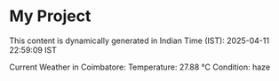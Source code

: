 # My Project

This content is dynamically generated in Indian Time (IST): 2025-04-11 22:59:09 IST


Current Weather in Coimbatore:
Temperature: 27.88 °C
Condition: haze
